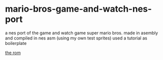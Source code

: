 # mario-bros-game-and-watch-nes-port
a nes port of the game and watch game super mario bros. made in asembly and compiled in nes asm (using my own test sprites) used a tutorial as boilerplate

[the rom](https://github.com/floriantjeertes/mario-bros-game-and-watch-nes-port/raw/master/exercise.nes)

